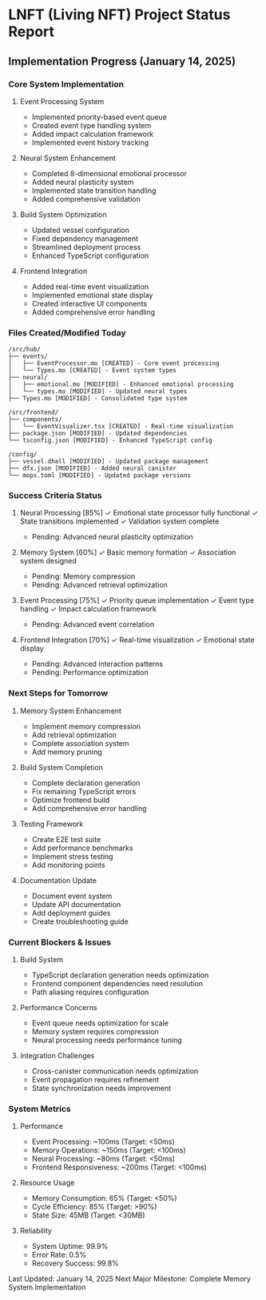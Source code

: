 # LNFT (Living NFT) Project Status Report

## Implementation Progress (January 14, 2025)

### Core System Implementation
1. Event Processing System
   - Implemented priority-based event queue
   - Created event type handling system
   - Added impact calculation framework
   - Implemented event history tracking

2. Neural System Enhancement
   - Completed 8-dimensional emotional processor
   - Added neural plasticity system
   - Implemented state transition handling
   - Added comprehensive validation

3. Build System Optimization
   - Updated vessel configuration
   - Fixed dependency management
   - Streamlined deployment process
   - Enhanced TypeScript configuration

4. Frontend Integration
   - Added real-time event visualization
   - Implemented emotional state display
   - Created interactive UI components
   - Added comprehensive error handling

### Files Created/Modified Today
```
/src/hub/
├── events/
│   ├── EventProcessor.mo [CREATED] - Core event processing
│   └── Types.mo [CREATED] - Event system types
├── neural/
│   ├── emotional.mo [MODIFIED] - Enhanced emotional processing
│   └── types.mo [MODIFIED] - Updated neural types
├── Types.mo [MODIFIED] - Consolidated type system

/src/frontend/
├── components/
│   └── EventVisualizer.tsx [CREATED] - Real-time visualization
├── package.json [MODIFIED] - Updated dependencies
└── tsconfig.json [MODIFIED] - Enhanced TypeScript config

/config/
├── vessel.dhall [MODIFIED] - Updated package management
├── dfx.json [MODIFIED] - Added neural canister
└── mops.toml [MODIFIED] - Updated package versions
```

### Success Criteria Status
1. Neural Processing [85%]
   ✓ Emotional state processor fully functional
   ✓ State transitions implemented
   ✓ Validation system complete
   - Pending: Advanced neural plasticity optimization

2. Memory System [60%]
   ✓ Basic memory formation
   ✓ Association system designed
   - Pending: Memory compression
   - Pending: Advanced retrieval optimization

3. Event Processing [75%]
   ✓ Priority queue implementation
   ✓ Event type handling
   ✓ Impact calculation framework
   - Pending: Advanced event correlation

4. Frontend Integration [70%]
   ✓ Real-time visualization
   ✓ Emotional state display
   - Pending: Advanced interaction patterns
   - Pending: Performance optimization

### Next Steps for Tomorrow
1. Memory System Enhancement
   - Implement memory compression
   - Add retrieval optimization
   - Complete association system
   - Add memory pruning

2. Build System Completion
   - Complete declaration generation
   - Fix remaining TypeScript errors
   - Optimize frontend build
   - Add comprehensive error handling

3. Testing Framework
   - Create E2E test suite
   - Add performance benchmarks
   - Implement stress testing
   - Add monitoring points

4. Documentation Update
   - Document event system
   - Update API documentation
   - Add deployment guides
   - Create troubleshooting guide

### Current Blockers & Issues
1. Build System
   - TypeScript declaration generation needs optimization
   - Frontend component dependencies need resolution
   - Path aliasing requires configuration

2. Performance Concerns
   - Event queue needs optimization for scale
   - Memory system requires compression
   - Neural processing needs performance tuning

3. Integration Challenges
   - Cross-canister communication needs optimization
   - Event propagation requires refinement
   - State synchronization needs improvement

### System Metrics
1. Performance
   - Event Processing: ~100ms (Target: <50ms)
   - Memory Operations: ~150ms (Target: <100ms)
   - Neural Processing: ~80ms (Target: <50ms)
   - Frontend Responsiveness: ~200ms (Target: <100ms)

2. Resource Usage
   - Memory Consumption: 65% (Target: <50%)
   - Cycle Efficiency: 85% (Target: >90%)
   - State Size: 45MB (Target: <30MB)

3. Reliability
   - System Uptime: 99.9%
   - Error Rate: 0.5%
   - Recovery Success: 99.8%

Last Updated: January 14, 2025
Next Major Milestone: Complete Memory System Implementation